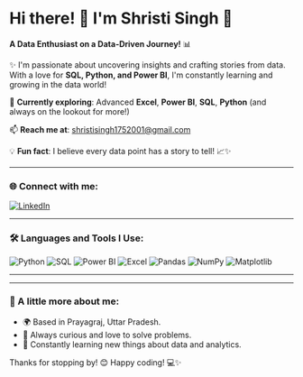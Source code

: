 # Hi there! 👋 I'm Shristi Singh 🌟
**A Data Enthusiast on a Data-Driven Journey!** 📊

✨ I'm passionate about uncovering insights and crafting stories from data. With a love for **SQL, Python, and Power BI**, I'm constantly learning and growing in the data world!

🌱 **Currently exploring**: Advanced **Excel**, **Power BI**, **SQL**, **Python** (and always on the lookout for more!)

📫 **Reach me at**: shristisingh1752001@gmail.com

💡 **Fun fact**: I believe every data point has a story to tell! 📈✨

---

### 🌐 Connect with me:
[![LinkedIn](https://img.shields.io/badge/-LinkedIn-0A66C2?style=for-the-badge&logo=LinkedIn&logoColor=white)](https://www.linkedin.com/in/shristi-singh-data-analyst/)

---

### 🛠️ Languages and Tools I Use:
![Python](https://img.shields.io/badge/-Python-3776AB?style=for-the-badge&logo=python&logoColor=white)
![SQL](https://img.shields.io/badge/-SQL-4479A1?style=for-the-badge&logo=MySQL&logoColor=white)
![Power BI](https://img.shields.io/badge/-PowerBI-F2C811?style=for-the-badge&logo=Power-BI&logoColor=black)
![Excel](https://img.shields.io/badge/-Excel-217346?style=for-the-badge&logo=microsoft-excel&logoColor=white)
![Pandas](https://img.shields.io/badge/-Pandas-150458?style=for-the-badge&logo=pandas&logoColor=white)
![NumPy](https://img.shields.io/badge/-NumPy-013243?style=for-the-badge&logo=numpy&logoColor=white)
![Matplotlib](https://img.shields.io/badge/-Matplotlib-35495E?style=for-the-badge&logo=matplotlib&logoColor=white)

---


---

### 🌟 A little more about me:
- 🌍 Based in Prayagraj, Uttar Pradesh.
- 🧠 Always curious and love to solve problems.
- 📖 Constantly learning new things about data and analytics.

Thanks for stopping by! 😊 Happy coding! 💻✨
